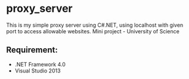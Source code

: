 # proxy_server
This is my simple proxy server using C#.NET, using localhost with given port to access allowable websites.
Mini project - University of Science

## Requirement:
 * .NET Framework 4.0
 * Visual Studio 2013
